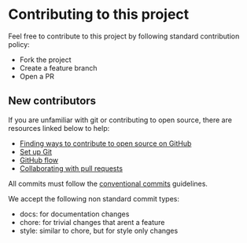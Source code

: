 # Contributing to this project

Feel free to contribute to this project by following standard contribution policy:
- Fork the project
- Create a feature branch
- Open a PR

## New contributors
If you are unfamiliar with git or contributing to open source, there are resources linked below to help:
- [Finding ways to contribute to open source on GitHub](https://docs.github.com/en/get-started/exploring-projects-on-github/finding-ways-to-contribute-to-open-source-on-github)
- [Set up Git](https://docs.github.com/en/get-started/quickstart/set-up-git)
- [GitHub flow](https://docs.github.com/en/get-started/quickstart/github-flow)
- [Collaborating with pull requests](https://docs.github.com/en/github/collaborating-with-pull-requests)

All commits must follow the [conventional commits](https://www.conventionalcommits.org/en/v1.0.0/) guidelines.

We accept the following non standard commit types:
- docs: for documentation changes
- chore: for trivial changes that arent a feature
- style: similar to chore, but for style only changes

